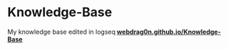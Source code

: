 # Knowledge-Base
My knowledge base edited in logseq<b>
[webdrag0n.github.io/Knowledge-Base](https://webdrag0n.github.io/Knowledge-Base/#/page/Menu)
